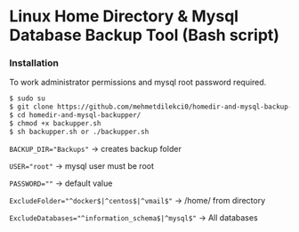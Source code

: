 # Linux Home Directory & Mysql Database Backup Tool (Bash script)

### Installation
To work administrator permissions and mysql root password required.

```sh
$ sudo su
$ git clone https://github.com/mehmetdilekci0/homedir-and-mysql-backup-tool.git
$ cd homedir-and-mysql-backupper/
$ chmod +x backupper.sh
$ sh backupper.sh or ./backupper.sh
```

`BACKUP_DIR="Backups"` -> creates backup folder

`USER="root"` -> mysql user must be root

`PASSWORD=""` -> default value

`ExcludeFolder="^docker$|^centos$|^vmail$"` -> /home/ from directory 

`ExcludeDatabases="^information_schema$|^mysql$"` -> All databases
